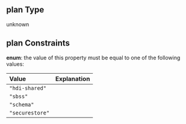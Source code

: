 ## plan Type

unknown

## plan Constraints

**enum**: the value of this property must be equal to one of the following values:

| Value           | Explanation |
| :-------------- | :---------- |
| `"hdi-shared"`  |             |
| `"sbss"`        |             |
| `"schema"`      |             |
| `"securestore"` |             |
